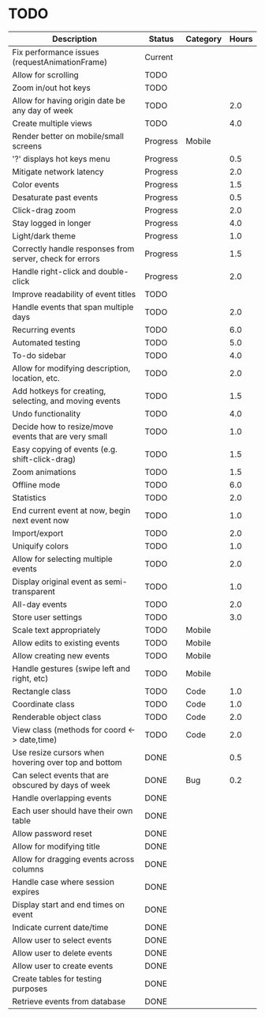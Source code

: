 # TODO

|Description                                                |Status  |Category|Hours|
|-----------------------------------------------------------|--------|--------|-----|
| Fix performance issues (requestAnimationFrame)            |Current |        |     |
| Allow for scrolling                                       |TODO    |        |     |
| Zoom in/out hot keys                                      |TODO    |        |     |
| Allow for having origin date be any day of week           |TODO    |        | 2.0 |
| Create multiple views                                     |TODO    |        | 4.0 |
| Render better on mobile/small screens                     |Progress|Mobile  |     |
| '?' displays hot keys menu                                |Progress|        | 0.5 |
| Mitigate network latency                                  |Progress|        | 2.0 |
| Color events                                              |Progress|        | 1.5 |
| Desaturate past events                                    |Progress|        | 0.5 |
| Click-drag zoom                                           |Progress|        | 2.0 |
| Stay logged in longer                                     |Progress|        | 4.0 |
| Light/dark theme                                          |Progress|        | 1.0 |
| Correctly handle responses from server, check for errors  |Progress|        | 1.5 |
| Handle right-click and double-click                       |Progress|        | 2.0 |
| Improve readability of event titles                       |TODO    |        |     |
| Handle events that span multiple days                     |TODO    |        | 2.0 |
| Recurring events                                          |TODO    |        | 6.0 |
| Automated testing                                         |TODO    |        | 5.0 |
| To-do sidebar                                             |TODO    |        | 4.0 |
| Allow for modifying description, location, etc.           |TODO    |        | 2.0 |
| Add hotkeys for creating, selecting, and moving events    |TODO    |        | 1.5 |
| Undo functionality                                        |TODO    |        | 4.0 |
| Decide how to resize/move events that are very small      |TODO    |        | 1.0 |
| Easy copying of events (e.g. shift-click-drag)            |TODO    |        | 1.5 |
| Zoom animations                                           |TODO    |        | 1.5 |
| Offline mode                                              |TODO    |        | 6.0 |
| Statistics                                                |TODO    |        | 2.0 |
| End current event at now, begin next event now            |TODO    |        | 1.0 |
| Import/export                                             |TODO    |        | 2.0 |
| Uniquify colors                                           |TODO    |        | 1.0 |
| Allow for selecting multiple events                       |TODO    |        | 2.0 |
| Display original event as semi-transparent                |TODO    |        | 1.0 |
| All-day events                                            |TODO    |        | 2.0 |
| Store user settings                                       |TODO    |        | 3.0 |
| Scale text appropriately                                  |TODO    |Mobile  |     |
| Allow edits to existing events                            |TODO    |Mobile  |     |
| Allow creating new events                                 |TODO    |Mobile  |     |
| Handle gestures (swipe left and right, etc)               |TODO    |Mobile  |     |
| Rectangle class                                           |TODO    |Code    | 1.0 |
| Coordinate class                                          |TODO    |Code    | 1.0 |
| Renderable object class                                   |TODO    |Code    | 2.0 |
| View class (methods for coord <-> date,time)              |TODO    |Code    | 2.0 |
| Use resize cursors when hovering over top and bottom      |DONE    |        | 0.5 |
| Can select events that are obscured by days of week       |DONE    |Bug     | 0.2 |
| Handle overlapping events                                 |DONE    |        |     |
| Each user should have their own table                     |DONE    |        |     |
| Allow password reset                                      |DONE    |        |     |
| Allow for modifying title                                 |DONE    |        |     |
| Allow for dragging events across columns                  |DONE    |        |     |
| Handle case where session expires                         |DONE    |        |     |
| Display start and end times on event                      |DONE    |        |     |
| Indicate current date/time                                |DONE    |        |     |
| Allow user to select events                               |DONE    |        |     |
| Allow user to delete events                               |DONE    |        |     |
| Allow user to create events                               |DONE    |        |     |
| Create tables for testing purposes                        |DONE    |        |     |
| Retrieve events from database                             |DONE    |        |     |
